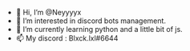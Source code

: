 - 👋 Hi, I’m @Neyyyyx
- 👀 I’m interested in discord bots management.
- 🌱 I’m currently learning python and a little bit of js.
- 📫 My discord : Blxck.lxl#6644
